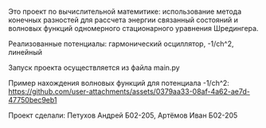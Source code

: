 Это проект по вычислительной матемитике: использование метода
конечных разностей для рассчета энергии связанный состояний и волновых функций
одномерного стационарного уравнения Шредингера.

Реализованные потенциалы: гармонический осциллятор, -1/ch^2, линейный

Запуск проекта осуществляется из файла main.py

Пример нахождения волновых функций для потенциала -1/ch^2:
https://github.com/user-attachments/assets/0379aa33-08af-4a62-ae7d-47750bec9eb1

Проект сделали:
  Петухов Андрей Б02-205,
  Артёмов Иван Б02-205


